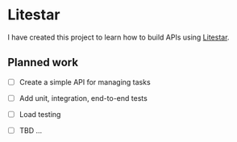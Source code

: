 # Litestar
I have created this project to learn how to build APIs using [Litestar](https://litestar.dev/).
## Planned work
- [ ] Create a simple API for managing tasks
- [ ] Add unit, integration, end-to-end tests
- [ ] Load testing
- [ ] TBD ...

